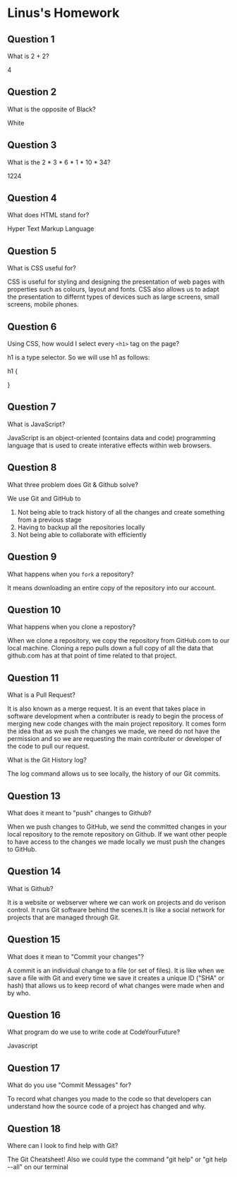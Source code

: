 # Linus's Homework

## Question 1

What is 2 + 2?

4

## Question 2

What is the opposite of Black?

White

## Question 3

What is the  2 * 3 * 6 * 1 * 10 * 34?

1224

## Question 4 

What does HTML stand for?

Hyper Text Markup Language

## Question 5

What is CSS useful for?

CSS is useful for styling and designing the presentation of web pages with properties such as colours, layout and fonts. CSS also allows us to adapt the presentation to differnt types of devices such as large screens, small screens, mobile phones.

## Question 6

Using CSS, how would I select every `<h1>` tag on the page?

h1 is a type selector. So we will use h1 as follows:

h1 {

}


## Question 7

What is JavaScript?

JavaScript is an object-oriented (contains data and code) programming language that is used to create interative effects within web browsers.  

## Question 8

What three problem does Git & Github solve?

We use Git and GitHub to
1. Not being able to track history of all the changes and create something from a previous stage
2. Having to backup all the repositories locally
3. Not being able to collaborate with efficiently

## Question 9

What happens when you `fork` a repository?

It means downloading an entire copy of the repository into our account.

## Question 10 

What happens when you clone a repostory?

When we clone a repository, we copy the repository from GitHub.com to our local machine. Cloning a repo pulls down a full copy of all the data that github.com has at that point of time related to that project.

## Question 11

What is a Pull Request?

It is also known as a merge request. It is an event that takes place in software development when a contributer is ready to begin the process of merging new code changes with the main project repository. It comes form the idea that as we push the changes we made, we need do not have the permission and so we are requesting the main contributer or developer of the code to pull our request.

What is the Git History log?

The log command allows us to see locally, the history of our Git commits.

## Question 13

What does it meant to "push" changes to Github?

When we push changes to GitHub, we send the committed changes in your local repository to the remote repository on Github. If we want other people to have access to the changes we made locally we must push the changes to GitHub.

## Question 14

What is Github?

It is a website or webserver where we can work on projects and do verison control. It runs Git software behind the scenes.It is like a social network for projects that are managed through Git.

## Question 15

What does it mean to "Commit your changes"?

A commit is an individual change to a file (or set of files). It is like when we save a file with Git and every time we save it creates a unique ID ("SHA" or hash) that allows us to keep record of what changes were made when and by who.

## Question 16

What program do we use to write code at CodeYourFuture?

Javascript

## Question 17

What do you use "Commit Messages" for?

To record what changes you made to the code so that developers can understand how the source code of a project has changed and why.

## Question 18

Where can I look to find help with Git?

The Git Cheatsheet! Also we could type the command "git help" or "git help --all" on our terminal
